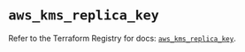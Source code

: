 # `aws_kms_replica_key`

Refer to the Terraform Registry for docs: [`aws_kms_replica_key`](https://registry.terraform.io/providers/hashicorp/aws/4.54.0/docs/resources/kms_replica_key).
